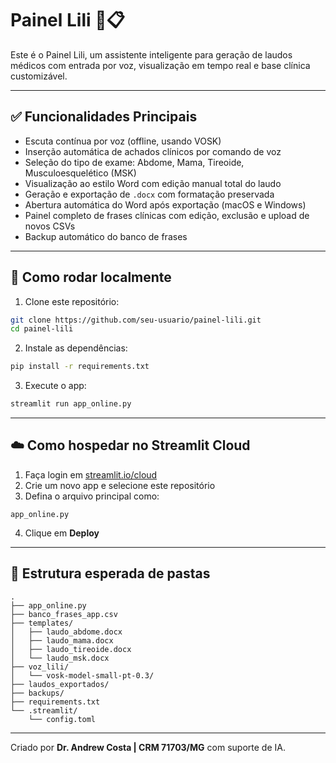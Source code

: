 
# Painel Lili 🧠📋

Este é o Painel Lili, um assistente inteligente para geração de laudos médicos com entrada por voz, visualização em tempo real e base clínica customizável.

---

## ✅ Funcionalidades Principais

- Escuta contínua por voz (offline, usando VOSK)
- Inserção automática de achados clínicos por comando de voz
- Seleção do tipo de exame: Abdome, Mama, Tireoide, Musculoesquelético (MSK)
- Visualização ao estilo Word com edição manual total do laudo
- Geração e exportação de `.docx` com formatação preservada
- Abertura automática do Word após exportação (macOS e Windows)
- Painel completo de frases clínicas com edição, exclusão e upload de novos CSVs
- Backup automático do banco de frases

---

## 🚀 Como rodar localmente

1. Clone este repositório:
```bash
git clone https://github.com/seu-usuario/painel-lili.git
cd painel-lili
```

2. Instale as dependências:
```bash
pip install -r requirements.txt
```

3. Execute o app:
```bash
streamlit run app_online.py
```

---

## ☁️ Como hospedar no Streamlit Cloud

1. Faça login em [streamlit.io/cloud](https://streamlit.io/cloud)
2. Crie um novo app e selecione este repositório
3. Defina o arquivo principal como:
```
app_online.py
```
4. Clique em **Deploy**

---

## 📁 Estrutura esperada de pastas

```
.
├── app_online.py
├── banco_frases_app.csv
├── templates/
│   ├── laudo_abdome.docx
│   ├── laudo_mama.docx
│   ├── laudo_tireoide.docx
│   └── laudo_msk.docx
├── voz_lili/
│   └── vosk-model-small-pt-0.3/
├── laudos_exportados/
├── backups/
├── requirements.txt
└── .streamlit/
    └── config.toml
```

---

Criado por **Dr. Andrew Costa | CRM 71703/MG** com suporte de IA.
